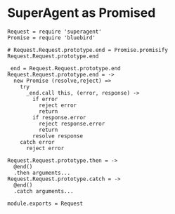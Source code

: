 SuperAgent as Promised
======================

    Request = require 'superagent'
    Promise = require 'bluebird'

    # Request.Request.prototype.end = Promise.promisify Request.Request.prototype.end

    _end = Request.Request.prototype.end
    Request.Request.prototype.end = ->
      new Promise (resolve,reject) =>
        try
          _end.call this, (error, response) ->
            if error
              reject error
              return
            if response.error
              reject response.error
              return
            resolve response
        catch error
          reject error

    Request.Request.prototype.then = ->
      @end()
      .then arguments...
    Request.Request.prototype.catch = ->
      @end()
      .catch arguments...

    module.exports = Request
